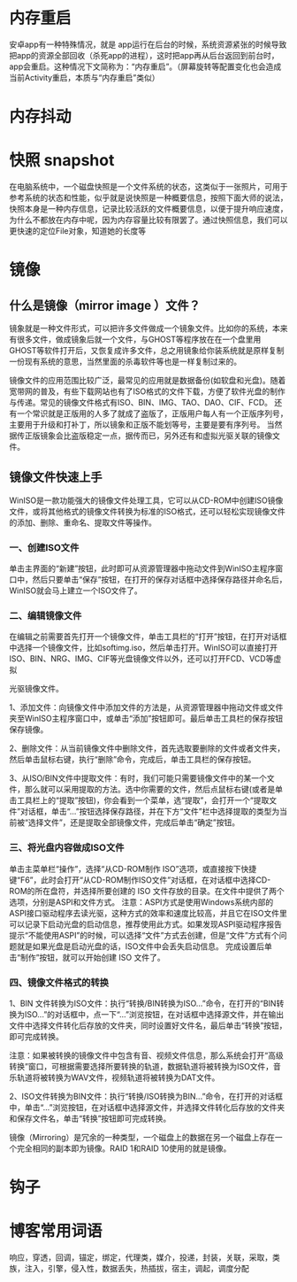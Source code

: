 

# **内存重启**
安卓app有一种特殊情况，就是 app运行在后台的时候，系统资源紧张的时候导致把app的资源全部回收（杀死app的进程），这时把app再从后台返回到前台时，app会重启。这种情况下文简称为：“内存重启”。（屏幕旋转等配置变化也会造成当前Activity重启，本质与“内存重启”类似）

# **内存抖动**

# **快照 snapshot**

在电脑系统中，一个磁盘快照是一个文件系统的状态，这类似于一张照片，可用于参考系统的状态和性能，似乎就是说快照是一种概要信息，按照下面大师的说法，快照本身是一种内存信息，记录比较活跃的文件概要信息，以便于提升响应速度，为什么不都放在内存中呢，因为内存容量比较有限罢了。通过快照信息，我们可以更快速的定位File对象，知道她的长度等

# **镜像**

## **什么是镜像（mirror image ）文件？** 

镜象就是一种文件形式，可以把许多文件做成一个镜象文件。比如你的系统，本来有很多文件，做成镜象后就一个文件，与GHOST等程序放在在一个盘里用GHOST等软件打开后，又恢复成许多文件，总之用镜象给你装系统就是原样复制一份现有系统的意思，当然里面的杀毒软件等也是一样复制过来的。 

镜像文件的应用范围比较广泛，最常见的应用就是数据备份(如软盘和光盘)。随着宽带网的普及，有些下载网站也有了ISO格式的文件下载，方便了软件光盘的制作与传递。常见的镜像文件格式有ISO、BIN、IMG、TAO、DAO、CIF、FCD。 
还有一个常识就是正版用的人多了就成了盗版了，正版用户每人有一个正版序列号，主要用于升级和打补丁，所以镜象和正版不能划等号，主要是要有序列号。 
当然据传正版镜象会比盗版稳定一点，据传而已，另外还有和虚拟光驱关联的镜像文件。

## **镜像文件快速上手** 
WinISO是一款功能强大的镜像文件处理工具，它可以从CD-ROM中创建ISO镜像文件，或将其他格式的镜像文件转换为标准的ISO格式，还可以轻松实现镜像文件的添加、删除、重命名、提取文件等操作。 

### **一、创建ISO文件** 
单击主界面的“新建”按钮，此时即可从资源管理器中拖动文件到WinISO主程序窗口中，然后只要单击“保存”按钮，在打开的保存对话框中选择保存路径并命名后，WinISO就会马上建立一个ISO文件了。 

### **二、编辑镜像文件** 
在编辑之前需要首先打开一个镜像文件，单击工具栏的“打开”按钮，在打开对话框中选择一个镜像文件，比如softimg.iso，然后单击打开。WinISO可以直接打开ISO、BIN、NRG、IMG、CIF等光盘镜像文件以外，还可以打开FCD、VCD等虚拟

光驱镜像文件。 

1、添加文件：向镜像文件中添加文件的方法是，从资源管理器中拖动文件或文件夹至WinISO主程序窗口中，或单击“添加”按钮即可。最后单击工具栏的保存按钮保存镜像。 

2、删除文件：从当前镜像文件中删除文件，首先选取要删除的文件或者文件夹，然后单击鼠标右键，执行“删除”命令，完成后，单击工具栏的保存按钮。 

3、从ISO/BIN文件中提取文件：有时，我们可能只需要镜像文件中的某一个文件，那么就可以采用提取的方法。选中你需要的文件，然后点鼠标右键(或者是单击工具栏上的“提取”按钮)，你会看到一个菜单，选“提取”，会打开一个“提取文件”对话框，单击“…”按钮选择保存路径，并在下方“文件”栏中选择提取的类型为当前被“选择文件”，还是提取全部镜像文件，完成后单击“确定”按钮。 

### **三、将光盘内容做成ISO文件** 
单击主菜单栏“操作”，选择“从CD-ROM制作 ISO”选项，或直接按下快捷键“F6”，此时会打开“从CD-ROM制作ISO文件”对话框，在对话框中选择CD-ROM的所在盘符，并选择所要创建的 ISO 文件存放的目录。在文件中提供了两个选项，分别是ASPI和文件方式。 
注意：ASPI方式是使用Windows系统内部的ASPI接口驱动程序去读光驱，这种方式的效率和速度比较高，并且它在ISO文件里可以记录下启动光盘的启动信息，推荐使用此方式。如果发现ASPI驱动程序报告提示“不能使用ASPI”的时候，可以选择“文件”方式去创建，但是“文件”方式有个问题就是如果光盘是启动光盘的话，ISO文件中会丢失启动信息。 
完成设置后单击“制作”按钮，就可以开始创建 ISO 文件了。 

### **四、镜像文件格式的转换** 
1、BIN 文件转换为ISO文件：执行“转换/BIN转换为ISO...”命令，在打开的“BIN转换为ISO...”的对话框中，点一下“...”浏览按钮，在对话框中选择源文件，并在输出文件中选择文件转化后存放的文件夹，同时设置好文件名，最后单击“转换”按钮，即可完成转换。 

注意：如果被转换的镜像文件中包含有音、视频文件信息，那么系统会打开“高级转换”窗口，可根据需要选择所要转换的轨道，数据轨道将被转换为ISO文件，音乐轨道将被转换为WAV文件，视频轨道将被转换为DAT文件。 

2、ISO文件转换为BIN文件：执行“转换/ISO转换为BIN...”命令，在打开的对话框中，单击“...”浏览按钮，在对话框中选择源文件，并选择文件转化后存放的文件夹和保存文件名，单击“转换”按钮即可完成转换。

镜像（Mirroring）是冗余的一种类型，一个磁盘上的数据在另一个磁盘上存在一个完全相同的副本即为镜像。RAID 1和RAID 10使用的就是镜像。

# **钩子**

# 博客常用词语

响应，穿透，回调，锚定，绑定，代理类，媒介，投递，封装，关联，采取，类族，注入，引擎，侵入性，数据丢失，热插拔，宿主，调起，调度分配

